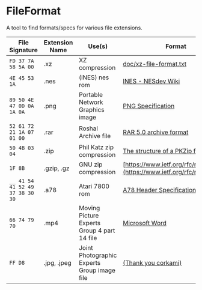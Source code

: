 # FileFormat
A tool to find formats/specs for various file extensions.

| File Signature | Extension Name | Use(s) | Format |
|----------------|----------------|--------|--------| 
| ``` FD 37 7A 58 5A 00 ``` | .xz | XZ compression | [doc/xz-file-format.txt](https://chromium.googlesource.com/chromium/deps/xz/+/77022065014d48cf51d83322264ab4836fd175ec/doc/xz-file-format.txt) |
| ``` 4E 45 53 1A ``` | .nes | (iNES) nes rom |[INES - NESdev Wiki](https://www.nesdev.org/wiki/INES) |
| ``` 89 50 4E 47 0D 0A 1A 0A ``` | .png | Portable Network Graphics image | [PNG Specification](http://www.libpng.org/pub/png/spec/1.2/PNG-Structure.html) |
| ``` 52 61 72 21 1A 07 01 00 ``` | .rar | Roshal Archive file | [RAR 5.0 archive format](https://www.rarlab.com/technote.htm) |
| ``` 50 4B 03 04 ``` | .zip  | Phil Katz zip compression | [The structure of a PKZip file](https://users.cs.jmu.edu/buchhofp/forensics/formats/pkzip.html) |
| ``` 1F 8B ``` | .gzip, .gz | GNU zip compression | [https://www.ietf.org/rfc/rfc1952.txt](https://www.ietf.org/rfc/rfc1952.txt) |
| ``` __ 41 54 41 52 49 37 38 30 30 ``` | .a78 | Atari 7800 rom | [A78 Header Specification](https://7800.8bitdev.org/index.php/A78_Header_Specification) |
| ``` 66 74 79 70 ``` | .mp4 | Moving Picture Experts Group 4 part 14 file | [Microsoft Word](https://ossrs.io/lts/zh-cn/assets/files/ISO_IEC_14496-14-MP4-2003-9a3eb04879ded495406399602ff2e587.pdf) |
| ``` FF D8 ``` | .jpg, .jpeg | Joint Photographic Experts Group image file | [(Thank you corkami)](https://github.com/corkami/formats/blob/master/image/jpeg.md) |

